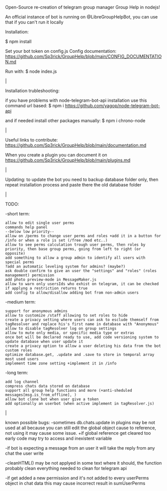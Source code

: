 Open-Source re-creation of telegram group manager Group Help in nodejs!

An official instance of bot is running on @LibreGroupHelpBot, you can use that if you can't run it locally

Installation:

$ npm install

Set your bot token on config.js
Config documentation: https://github.com/Sp3rick/GroupHelp/blob/main/CONFIG_DOCUMENTATION.md

Run with:
$ node index.js

|

Installation trubleshooting:

if you have problems with node-telegram-bot-api installation use this command url based: 
$ npm i https://github.com/yagop/node-telegram-bot-api

and if needed install other packages manually:
$ npm i chrono-node

|

Useful links to contribute:
https://github.com/Sp3rick/GroupHelp/blob/main/documentation.md

When you create a plugin you can document it on https://github.com/Sp3rick/GroupHelp/blob/main/plugins.md

|

Updating: to update the bot you need to backup database folder only, then repeat installation process and paste there the old database folder

|

TODO:

-short term:

    allow to edit single user perms
    commands help panel
    --below low priority--
    allow on /perms to change user perms and roles +add it in a button for /info or when a role is set (/free /mod etc..)
    allow to see perms calculation trough user perms, then roles by priority, then base group perms, going from left to right (or opposite)
    add something to allow a group admin to identify all users with special perms
    ?add an automatic leveling system for admins? (maybe?)
    ask double confirm to give an user the "settings" and "roles" (roles management) permission
    add photo preview-mode in MessageMaker.js
    allow to warn only usersIds who exhist on telegram, it can be checked if applyng a restriction returns true
    add config to allow/disallow adding bot from non-admin users

-medium term:

    support for anonymous admins
    allow to customize /staff allowing to set roles to hide
    create a privacy setting where users can ask to esclude themself from tagResolver and replace his's first name in database with "Anonymous"
    allow to disable tagResolver log on group settings
    allow to mute only media, or specific media type or extras
    once bot will be declared ready to use, add code versioning system to update database when user update it
    create a privacy option to allow a user deleting his data from the bot
    custom roles
    optimize database.get, .update and .save to store in temporal array most used users
    implement time zone setting +implement it in /info

-long  term:

    add log channel
    compress chats data stored on database
    support all group help functions and more (+anti-sheduled messages[msg.is_from_offline], )
    allow bot clone bot when user give a token
    add optionally an userbot (when active implement in tagResolver.js)

|

known possible bugs:
-sometimes db.chats.update in plugins may be not used at all because you can still edit the global object cause to reference, not using it may cause some issue. +if global reference get cleared too early code may try to access and inexistent variable

-if bot is expecting a message from an user it will take the reply from any chat the user write

-cleanHTML() may be not applyed in some text where it should, the function probably clean everything needed to clean for telegram api

-if get added a new permission and it's not added to every userPerms object in chat data this may cause incorrect result in sumUserPerms